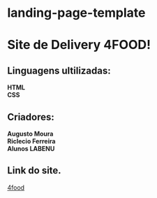 # landing-page-template

# Site de Delivery 4FOOD!

## Linguagens ultilizadas:

**HTML**</br>
**CSS**

## Criadores:

**Augusto Moura**</br>
**Riclecio Ferreira**</br>
**Alunos LABENU**

## Link do site.

[4food](round-women.surge.sh)
